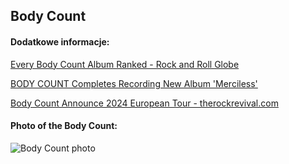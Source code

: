 ## Body Count
#### Dodatkowe informacje:
[Every Body Count Album Ranked - Rock and Roll Globe](https://rockandrollglobe.com/heavy-metal/every-body-count-album-ranked/)

[BODY COUNT Completes Recording New Album 'Merciless'](https://blabbermouth.net/news/body-count-completes-recording-new-album-merciless)

[Body Count Announce 2024 European Tour - therockrevival.com](https://therockrevival.com/rock-news/body-count-announce-2024-european-tour/)

#### Photo of the Body Count:
![Body Count photo](https://images.kerrangcdn.com/2017/02/Body_Count_Feb17.jpg?auto=compress&fit=crop&w=1200)
